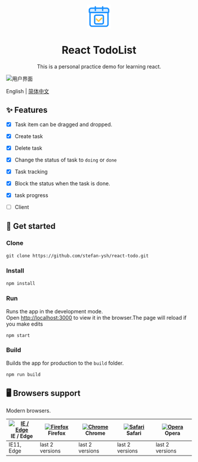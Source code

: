 <p align="center">
  <a href="https://github.com/stefan-ysh/react-todo">
    <img alt="React TodoList" height="64" src="./src/assets/doc/image/logo.svg">
  </a>
</p>
<h1 align="center">React TodoList</h1>
<div align="center">

This is a personal practice demo for learning react.

</div>

![用户界面](./src/assets/doc/image/todo-list.gif)

English | [简体中文](./README.md)

## ✨ Features

- [x] Task item can be dragged and dropped.

- [x] Create task

- [x] Delete task

- [x] Change the status of task to `doing` or `done`

- [x] Task tracking

- [x] Block the status when the task is done.

- [x] task progress

- [ ] Client

<!-- This project was bootstrapped with [Create React App](https://github.com/facebook/create-react-app). -->

## 🚀 Get started

### Clone

```shell
git clone https://github.com/stefan-ysh/react-todo.git
```

### Install

```shell
npm install
```

### Run

Runs the app in the development mode.\
Open [http://localhost:3000](http://localhost:3000) to view it in the browser.The page will reload if you make edits

```shell
npm start
```

### Build

Builds the app for production to the `build` folder.

```shell
npm run build
```

## 🖥 Browsers support

Modern browsers.

| [<img src="https://raw.githubusercontent.com/alrra/browser-logos/master/src/edge/edge_48x48.png" alt="IE / Edge" width="24px" height="24px" />](http://godban.github.io/browsers-support-badges/)</br>IE / Edge | [<img src="https://raw.githubusercontent.com/alrra/browser-logos/master/src/firefox/firefox_48x48.png" alt="Firefox" width="24px" height="24px" />](http://godban.github.io/browsers-support-badges/)</br>Firefox | [<img src="https://raw.githubusercontent.com/alrra/browser-logos/master/src/chrome/chrome_48x48.png" alt="Chrome" width="24px" height="24px" />](http://godban.github.io/browsers-support-badges/)</br>Chrome | [<img src="https://raw.githubusercontent.com/alrra/browser-logos/master/src/safari/safari_48x48.png" alt="Safari" width="24px" height="24px" />](http://godban.github.io/browsers-support-badges/)</br>Safari | [<img src="https://raw.githubusercontent.com/alrra/browser-logos/master/src/opera/opera_48x48.png" alt="Opera" width="24px" height="24px" />](http://godban.github.io/browsers-support-badges/)</br>Opera |
| --------------------------------------------------------------------------------------------------------------------------------------------------------------------------------------------------------------- | ----------------------------------------------------------------------------------------------------------------------------------------------------------------------------------------------------------------- | ------------------------------------------------------------------------------------------------------------------------------------------------------------------------------------------------------------- | ------------------------------------------------------------------------------------------------------------------------------------------------------------------------------------------------------------- | --------------------------------------------------------------------------------------------------------------------------------------------------------------------------------------------------------- |
| IE11, Edge                                                                                                                                                                                                      | last 2 versions                                                                                                                                                                                                   | last 2 versions                                                                                                                                                                                               | last 2 versions                                                                                                                                                                                               | last 2 versions                                                                                                                                                                                           |
